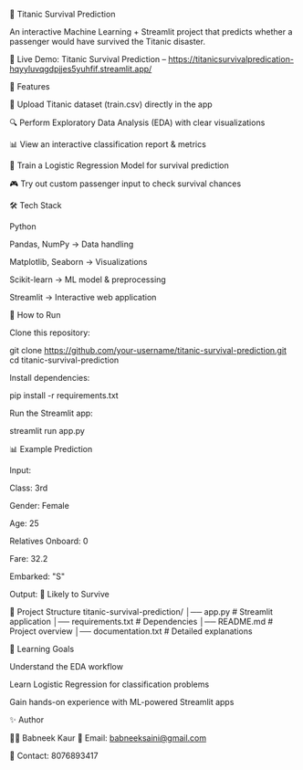 🚢 Titanic Survival Prediction

An interactive Machine Learning + Streamlit project that predicts whether a passenger would have survived the Titanic disaster.

🔗 Live Demo: Titanic Survival Prediction – https://titanicsurvivalpredication-hqyyluvqgdpjjes5yuhfif.streamlit.app/

📌 Features

📂 Upload Titanic dataset (train.csv) directly in the app

🔍 Perform Exploratory Data Analysis (EDA) with clear visualizations

📊 View an interactive classification report & metrics

🤖 Train a Logistic Regression Model for survival prediction

🎮 Try out custom passenger input to check survival chances

🛠️ Tech Stack

Python

Pandas, NumPy → Data handling

Matplotlib, Seaborn → Visualizations

Scikit-learn → ML model & preprocessing

Streamlit → Interactive web application

🚀 How to Run

Clone this repository:

git clone https://github.com/your-username/titanic-survival-prediction.git
cd titanic-survival-prediction


Install dependencies:

pip install -r requirements.txt


Run the Streamlit app:

streamlit run app.py

📊 Example Prediction

Input:

Class: 3rd

Gender: Female

Age: 25

Relatives Onboard: 0

Fare: 32.2

Embarked: "S"

Output:
🎉 Likely to Survive

📂 Project Structure
titanic-survival-prediction/
│── app.py              # Streamlit application
│── requirements.txt    # Dependencies
│── README.md           # Project overview
│── documentation.txt   # Detailed explanations

🎯 Learning Goals

Understand the EDA workflow

Learn Logistic Regression for classification problems

Gain hands-on experience with ML-powered Streamlit apps

✨ Author

👩‍💻 Babneek Kaur
📧 Email: babneeksaini@gmail.com

📱 Contact: 8076893417
